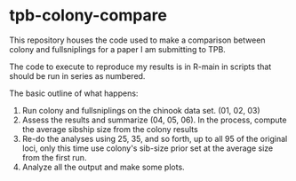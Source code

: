 # tpb-colony-compare

This repository houses the code used to make a comparison between colony
and fullsniplings for a paper I am submitting to TPB.  

The code to execute to reproduce my results is in R-main in scripts that should
be run in series as numbered. 

The basic outline of what happens:

1. Run colony and fullsniplings on the chinook data set. (01, 02, 03)
2. Assess the results and summarize (04, 05, 06).  In the process, compute the
average sibship size from the colony results
3. Re-do the analyses using 25, 35, and so forth, up to all 95 of the original loci, only
this time use colony's sib-size prior set at the average size from the first run.
4. Analyze all the output and make some plots.


